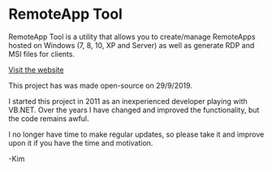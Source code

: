 # RemoteApp Tool

RemoteApp Tool is a utility that allows you to create/manage RemoteApps hosted on Windows (7, 8, 10, XP and Server) as well as generate RDP and MSI files for clients.

[Visit the website](http://www.kimknight.net/remoteapptool)

This project has was made open-source on 29/9/2019.

I started this project in 2011 as an inexperienced developer playing with VB.NET. Over the years I have changed and improved the functionality, but the code remains awful.

I no longer have time to make regular updates, so please take it and improve upon it if you have the time and motivation.

-Kim
